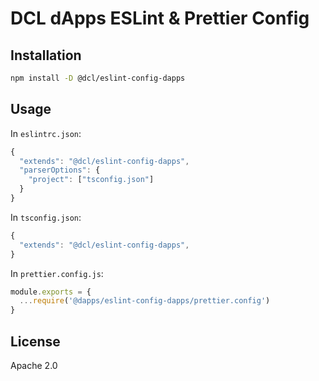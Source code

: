 # DCL dApps ESLint & Prettier Config

## Installation

```sh
npm install -D @dcl/eslint-config-dapps
```

## Usage

In `eslintrc.json`:

```js
{
  "extends": "@dcl/eslint-config-dapps",
  "parserOptions": {
    "project": ["tsconfig.json"]
  }
}
```

In `tsconfig.json`:

```js
{
  "extends": "@dcl/eslint-config-dapps",
}
```

In `prettier.config.js`:

```js
module.exports = {
  ...require('@dapps/eslint-config-dapps/prettier.config')
}
```

## License

Apache 2.0
